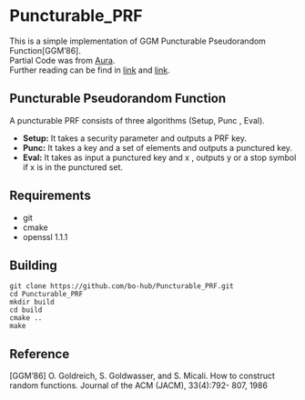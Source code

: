 # Puncturable_PRF
This is a simple implementation of GGM Puncturable Pseudorandom Function[GGM’86].   
Partial Code was from [Aura](https://github.com/MonashCybersecurityLab/Aura).   
Further reading can be find in [link](https://www.cs.princeton.edu/~mzhandry/2016-Fall-COS597C/ln/ln4.pdf) and [link](https://www.ndss-symposium.org/wp-content/uploads/2021-162-paper.pdf).



## Puncturable Pseudorandom Function
A puncturable PRF consists of three algorithms (Setup, Punc , Eval).

- **Setup:** It takes a security parameter and outputs a PRF key.
- **Punc:** It takes a key and a set of elements and outputs a punctured key.
- **Eval:** It takes as input a punctured key and x , outputs y or a stop symbol if x is in the punctured set.

## Requirements
- git
- cmake
- openssl 1.1.1

## Building

```
git clone https://github.com/bo-hub/Puncturable_PRF.git  
cd Puncturable_PRF
mkdir build  
cd build  
cmake ..
make 
```

## Reference 
[GGM’86] O. Goldreich, S. Goldwasser, and S. Micali. How to construct random
functions. Journal of the ACM (JACM), 33(4):792- 807, 1986